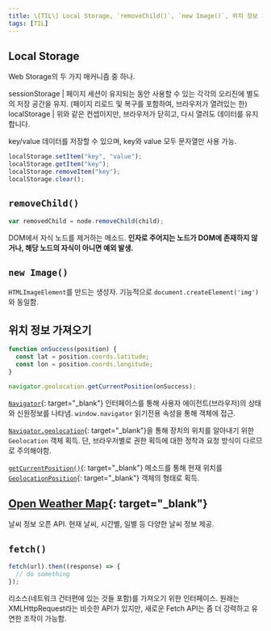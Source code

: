 ```yaml
---
title: \[TIL\] Local Storage, `removeChild()`, `new Image()`, 위치 정보 가져오기, `fetch()`
tags: [TIL]
---
```


## Local Storage

Web Storage의 두 가지 매커니즘 중 하나.

sessionStorage | 페이지 세션이 유지되는 동안 사용할 수 있는 각각의 오리진에 별도의 저장 공간을 유지. (페이지 리로드 및 복구를 포함하여, 브라우저가 열려있는 한)
localStorage | 위와 같은 컨셉이지만, 브라우저가 닫히고, 다시 열려도 데이터를 유지합니다.

key/value 데이터를 저장할 수 있으며, key와 value 모두 문자열만 사용 가능.

```javascript
localStorage.setItem("key", "value");
localStorage.getItem("key");
localStorage.removeItem("key");
localStorage.clear();
```

## `removeChild()`

```javascript
var removedChild = node.removeChild(child);
```

DOM에서 자식 노드를 제거하는 메소드. **인자로 주어지는 노드가 DOM에 존재하지 않거나, 해당 노드의 자식이 아니면 예외 발생.**

## `new Image()`

`HTMLImageElement`를 만드는 생성자. 기능적으로 `document.createElement('img')`와 동일함.

## 위치 정보 가져오기

```javascript
function onSuccess(position) {
  const lat = position.coords.latitude;
  const lon = position.coords.longitude;
}

navigator.geolocation.getCurrentPosition(onSuccess);
```

[`Navigator`](https://developer.mozilla.org/ko/docs/Web/API/Navigator){: target="\_blank"} 인터페이스를 통해 사용자 에이전트(브라우저)의 상태와 신원정보를 나타냄. `window.navigator` 읽기전용 속성을 통해 객체에 접근.

[`Navigator.geolocation`](https://developer.mozilla.org/ko/docs/Web/API/Navigator/geolocation){: target="\_blank"}을 통해 장치의 위치를 알아내기 위한 `Geolocation` 객체 획득. 단, 브라우저별로 권한 획득에 대한 정착과 요청 방식이 다르므로 주의해야함.

[`getCurrentPosition()`](https://developer.mozilla.org/ko/docs/Web/API/Geolocation/getCurrentPosition){: target="\_blank"} 메소드를 통해 현재 위치를 [`GeolocationPosition`](GeolocationPosition){: target="\_blank"} 객체의 형태로 획득.

## [Open Weather Map](https://openweathermap.org/){: target="\_blank"}

날씨 정보 오픈 API. 현재 날씨, 시간별, 일별 등 다양한 날씨 정보 제공.

## `fetch()`

```javascript
fetch(url).then((response) => {
  // do something
});
```

리소스(네트워크 건터편에 있는 것들 포함)를 가져오기 위한 인터페이스. 원래는 XMLHttpRequest라는 비슷한 API가 있지만, 새로운 Fetch API는 좀 더 강력하고 유연한 조작이 가능함.
